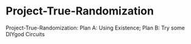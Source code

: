# Project-True-Randomization
Project-True-Randomization: Plan A: Using Existence; Plan B: Try some DIYgod Circuits
